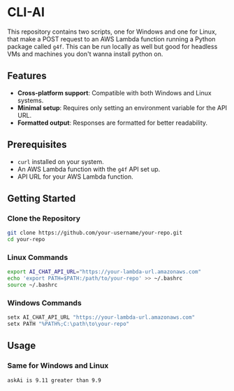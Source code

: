 # CLI-AI

This repository contains two scripts, one for Windows and one for Linux, that make a POST request to an AWS Lambda function running a Python package called `g4f`. This can be run locally as well but good for headless VMs and machines you don't wanna install python on.

## Features

- **Cross-platform support**: Compatible with both Windows and Linux systems.
- **Minimal setup**: Requires only setting an environment variable for the API URL.
- **Formatted output**: Responses are formatted for better readability.

## Prerequisites

- `curl` installed on your system.
- An AWS Lambda function with the `g4f` API set up.
- API URL for your AWS Lambda function.

## Getting Started

### Clone the Repository

```bash
git clone https://github.com/your-username/your-repo.git
cd your-repo
```

### Linux Commands
```bash
export AI_CHAT_API_URL="https://your-lambda-url.amazonaws.com"
echo 'export PATH=$PATH:/path/to/your-repo' >> ~/.bashrc
source ~/.bashrc
```

### Windows Commands
```bash
setx AI_CHAT_API_URL "https://your-lambda-url.amazonaws.com"
setx PATH "%PATH%;C:\path\to\your-repo"
```

## Usage

### Same for Windows and Linux
```bash
askAi is 9.11 greater than 9.9
```
